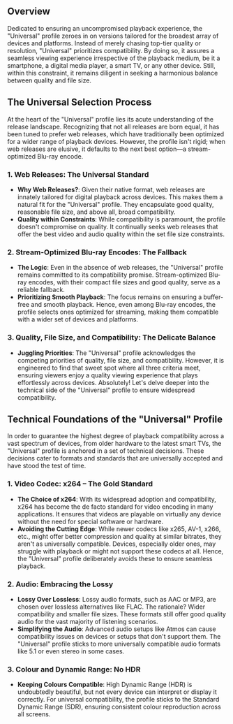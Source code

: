 ## Overview
Dedicated to ensuring an uncompromised playback experience, the "Universal" profile zeroes in on versions tailored for the broadest array of devices and platforms. Instead of merely chasing top-tier quality or resolution, "Universal" prioritizes compatibility. By doing so, it assures a seamless viewing experience irrespective of the playback medium, be it a smartphone, a digital media player, a smart TV, or any other device. Still, within this constraint, it remains diligent in seeking a harmonious balance between quality and file size.

## The Universal Selection Process

At the heart of the "Universal" profile lies its acute understanding of the release landscape. Recognizing that not all releases are born equal, it has been tuned to prefer web releases, which have traditionally been optimized for a wider range of playback devices. However, the profile isn't rigid; when web releases are elusive, it defaults to the next best option—a stream-optimized Blu-ray encode. 

### 1. Web Releases: The Universal Standard
   - **Why Web Releases?**: Given their native format, web releases are innately tailored for digital playback across devices. This makes them a natural fit for the "Universal" profile. They encapsulate good quality, reasonable file size, and above all, broad compatibility.
   - **Quality within Constraints**: While compatibility is paramount, the profile doesn't compromise on quality. It continually seeks web releases that offer the best video and audio quality within the set file size constraints.

### 2. Stream-Optimized Blu-ray Encodes: The Fallback 
   - **The Logic**: Even in the absence of web releases, the "Universal" profile remains committed to its compatibility promise. Stream-optimized Blu-ray encodes, with their compact file sizes and good quality, serve as a reliable fallback.
   - **Prioritizing Smooth Playback**: The focus remains on ensuring a buffer-free and smooth playback. Hence, even among Blu-ray encodes, the profile selects ones optimized for streaming, making them compatible with a wider set of devices and platforms.

### 3. Quality, File Size, and Compatibility: The Delicate Balance
   - **Juggling Priorities**: The "Universal" profile acknowledges the competing priorities of quality, file size, and compatibility. However, it is engineered to find that sweet spot where all three criteria meet, ensuring viewers enjoy a quality viewing experience that plays effortlessly across devices.
Absolutely! Let's delve deeper into the technical side of the "Universal" profile to ensure widespread compatibility.

## Technical Foundations of the "Universal" Profile

In order to guarantee the highest degree of playback compatibility across a vast spectrum of devices, from older hardware to the latest smart TVs, the "Universal" profile is anchored in a set of technical decisions. These decisions cater to formats and standards that are universally accepted and have stood the test of time.

### 1. Video Codec: x264 – The Gold Standard
   - **The Choice of x264**: With its widespread adoption and compatibility, x264 has become the de facto standard for video encoding in many applications. It ensures that videos are playable on virtually any device without the need for special software or hardware.
   - **Avoiding the Cutting Edge**: While newer codecs like x265, AV-1, x266, etc., might offer better compression and quality at similar bitrates, they aren't as universally compatible. Devices, especially older ones, may struggle with playback or might not support these codecs at all. Hence, the "Universal" profile deliberately avoids these to ensure seamless playback.

### 2. Audio: Embracing the Lossy
   - **Lossy Over Lossless**: Lossy audio formats, such as AAC or MP3, are chosen over lossless alternatives like FLAC. The rationale? Wider compatibility and smaller file sizes. These formats still offer good quality audio for the vast majority of listening scenarios.
   - **Simplifying the Audio**: Advanced audio setups like Atmos can cause compatibility issues on devices or setups that don't support them. The "Universal" profile sticks to more universally compatible audio formats like 5.1 or even stereo in some cases.

### 3. Colour and Dynamic Range: No HDR
   - **Keeping Colours Compatible**: High Dynamic Range (HDR) is undoubtedly beautiful, but not every device can interpret or display it correctly. For universal compatibility, the profile sticks to the Standard Dynamic Range (SDR), ensuring consistent colour reproduction across all screens.